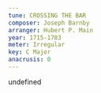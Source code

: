 ```yaml
---
tune: CROSSING THE BAR
composer: Joseph Barnby
arranger: Hubert P. Main
year: 1715-1783
meter: Irregular
key: C Major
anacrusis: 0
---
```

undefined
